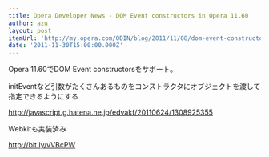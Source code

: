 ```yaml
---
title: Opera Developer News - DOM Event constructors in Opera 11.60
author: azu
layout: post
itemUrl: 'http://my.opera.com/ODIN/blog/2011/11/08/dom-event-constructors-in-opera-11-60'
date: '2011-11-30T15:00:00.000Z'
---
```

Opera 11.60でDOM Event constructorsをサポート。

initEventなど引数がたくさんあるものをコンストラクタにオブジェクトを渡して指定できるようにする

http://javascript.g.hatena.ne.jp/edvakf/20110624/1308925355

Webkitも実装済み

http://bit.ly/vVBcPW
